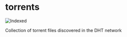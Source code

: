 torrents 
========
![Indexed](https://img.shields.io/badge/indexed-4579-blue)

Collection of torrent files discovered in the DHT network
